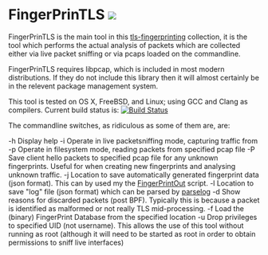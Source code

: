 # FingerPrinTLS <img src="https://www.toolswatch.org/badges/arsenal/2016.svg" />

FingerPrinTLS is the main tool in this [tls-fingerprinting][1] collection, it is the tool which performs the actual analysis of packets which are collected either via live packet sniffing or via pcaps loaded on the commandline.

FingerPrinTLS requires libpcap, which is included in most modern distributions.  If they do not include this library then it will almost certainly be in the relevent package management system.

This tool is tested on OS X, FreeBSD, and Linux; using GCC and Clang as compilers.  Current build status is: [![Build Status](https://travis-ci.org/LeeBrotherston/tls-fingerprinting.svg?branch=master)](https://travis-ci.org/LeeBrotherston/tls-fingerprinting)

The commandline switches, as ridiculous as some of them are, are:

-h                Display help
-i <interface>    Operate in live packetsniffing mode, capturing traffic from <interface>
-p <pcap file>    Operate in filesystem mode, reading packets from specified pcap file
-P <pcap file>    Save client hello packets to specified pcap file for any unknown fingerprints.  Useful for when creating new fingerprints and analysing unknown traffic.
-j <json file>    Location to save automatically generated fingerprint data (json format).  This can by used my the [FingerPrintOut][2] script.
-l <log file>     Location to save "log" file (json format) which can be parsed by [parselog][2]
-d                Show reasons for discarded packets (post BPF).  Typically this is because a packet is identified as malformed or not really TLS mid-processing.
-f <fpdb>         Load the (binary) FingerPrint Database from the specified location
-u <uid>          Drop privileges to specified UID (not username).  This allows the use of this tool without running as root (although it will need to be started as root in order to obtain permissions to sniff live interfaces)

[1]: https://blog.squarelemon.com/tls-fingerprinting/
[2]: https://github.com/LeeBrotherston/tls-fingerprinting/tree/master/scripts
